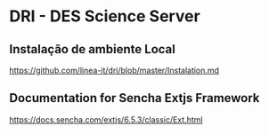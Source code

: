 # DRI - DES Science Server

## Instalação de ambiente Local
<https://github.com/linea-it/dri/blob/master/Instalation.md>

## Documentation for Sencha Extjs Framework 
<https://docs.sencha.com/extjs/6.5.3/classic/Ext.html>